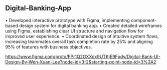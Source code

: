 ## Digital-Banking-App


• Developed interactive prototype with Figma, implementing component-based design system for digital banking app.
• Created detailed wireframes using Figma, establishing clear UI structure and navigation flow for improved user
experience.
• Coordinated design of intuitive system flows, increasing teammates overall task completion rate by 25% and aligning 95% of features with business objectives.

https://www.figma.com/proto/FPr1Q2GXXdx9UTKjE9Fpdy/Digital-Bank-UI-Design-By-Wen-Xuan-Lee?node-id=3-2&starting-point-node-id=3%3A2

